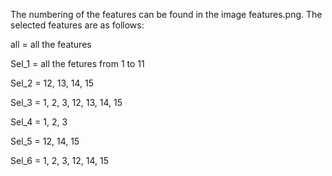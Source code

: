 The numbering of the features can be found in the image features.png. The selected features are as follows:

all = all the features

Sel_1 = all the fetures from 1 to 11

Sel_2 = 12, 13, 14, 15

Sel_3 = 1, 2, 3, 12, 13, 14, 15

Sel_4 = 1, 2, 3

Sel_5 = 12, 14, 15

Sel_6 = 1, 2, 3, 12, 14, 15
